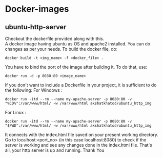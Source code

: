 # Docker-images

## ubuntu-http-server
Checkout the dockerfile provided along with this.  
A docker image having ubuntu as OS and apache2 installed. You can do changes as per your needs. To build the docker file, do:
```
docker build -t <img_name> -f <docker_file> .
```

You have to bind the port of the image after building it. To do that, use:

```
docker run -d -p 8080:80 <image_name>
```

If you don't want to include a Dockerfile in your project, it is sufficient to do the following:
For Windows :
```
docker run -itd --rm --name my-apache-server -p 8080:80 -v "%CD%":/var/www/html/ -w /var/www/html akshatkhatod/ubuntu_http_img
```

For Linux :
```
docker run -itd --rm --name my-apache-server -p 8080:80 -v "$PWD":/var/www/html/ -w /var/www/html akshatkhatod/ubuntu_http_img
```

It connects with the index.html file saved on your present working directory. Go to localhost:<port_no> (in this case localhost:8080) to check if the server is working and see any changes done in the index.html file. That's all, your http server is up and running.
Thank You
